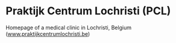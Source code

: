 # Praktijk Centrum Lochristi (PCL)
Homepage of a medical clinic in Lochristi, Belgium (www.praktijkcentrumlochristi.be)
